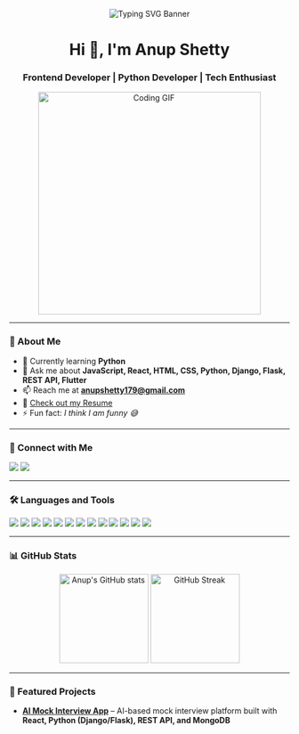 <!-- Banner -->
<p align="center">
  <img src="https://readme-typing-svg.herokuapp.com?font=Fira+Code&size=28&duration=3000&pause=1000&color=00F7EF&center=true&vCenter=true&width=700&lines=Hi%2C+I'm+Anup+Shetty;Always+learning+new+things" alt="Typing SVG Banner" />
</p>

<h1 align="center">Hi 👋, I'm Anup Shetty</h1>
<h3 align="center">Frontend Developer | Python Developer | Tech Enthusiast</h3>

<p align="center">
  <img src="https://media.giphy.com/media/qgQUggAC3Pfv687qPC/giphy.gif" width="400" alt="Coding GIF">
</p>

---

### 🌟 About Me
- 🌱 Currently learning **Python**  
- 💬 Ask me about **JavaScript, React, HTML, CSS, Python, Django, Flask, REST API, Flutter**  
- 📫 Reach me at **anupshetty179@gmail.com**  
- 📄 [Check out my Resume](https://drive.google.com/file/d/1I3tncMALUE5fDo5CO0ekcc2iTa0tzAkN/view?usp=sharing)  
- ⚡ Fun fact: *I think I am funny 😅*  

---

### 🔗 Connect with Me  
<p align="left">
<a href="https://twitter.com/anup_shetty_" target="blank"><img src="https://img.shields.io/badge/Twitter-@anup__shetty_-1DA1F2?style=for-the-badge&logo=twitter&logoColor=white"/></a>
<a href="https://linkedin.com/in/anup-shetty" target="blank"><img src="https://img.shields.io/badge/LinkedIn-Anup%20Shetty-blue?style=for-the-badge&logo=linkedin&logoColor=white"/></a>
</p>

---

### 🛠️ Languages and Tools  
<p align="left">

<!-- Frontend -->
<img src="https://img.shields.io/badge/JavaScript-ES6+-yellow?style=for-the-badge&logo=javascript&logoColor=black"/>
<img src="https://img.shields.io/badge/React-18-blue?style=for-the-badge&logo=react&logoColor=white"/>
<img src="https://img.shields.io/badge/Vite-Build%20Tool-646CFF?style=for-the-badge&logo=vite&logoColor=white"/>
<img src="https://img.shields.io/badge/TailwindCSS-Utility--First-38B2AC?style=for-the-badge&logo=tailwind-css&logoColor=white"/>

<!-- Backend -->
<img src="https://img.shields.io/badge/Python-3.9-blue?style=for-the-badge&logo=python&logoColor=white"/>
<img src="https://img.shields.io/badge/Django-Web%20Framework-092E20?style=for-the-badge&logo=django&logoColor=white"/>
<img src="https://img.shields.io/badge/Flask-Microframework-black?style=for-the-badge&logo=flask&logoColor=white"/>
<img src="https://img.shields.io/badge/REST-API-green?style=for-the-badge&logo=fastapi&logoColor=white"/>

<!-- Databases -->
<img src="https://img.shields.io/badge/MongoDB-Atlas-brightgreen?style=for-the-badge&logo=mongodb&logoColor=white"/>
<img src="https://img.shields.io/badge/MySQL-Database-blue?style=for-the-badge&logo=mysql&logoColor=white"/>

<!-- Other Tools -->
<img src="https://img.shields.io/badge/Firebase-Hosting-yellow?style=for-the-badge&logo=firebase&logoColor=white"/>

<!-- IDEs -->
<img src="https://img.shields.io/badge/VS%20Code-Editor-007ACC?style=for-the-badge&logo=visual-studio-code&logoColor=white"/>
<img src="https://img.shields.io/badge/WebStorm-IDE-000000?style=for-the-badge&logo=webstorm&logoColor=white"/>

</p>

---

### 📊 GitHub Stats  
<p align="center">
<img src="https://github-readme-stats.vercel.app/api?username=01d-m0nk&show_icons=true&theme=radical&cache_seconds=86400" alt="Anup's GitHub stats" height="160"/>
<img src="https://github-readme-streak-stats.herokuapp.com/?user=01d-m0nk&theme=radical" alt="GitHub Streak" height="160"/>
</p>

---

### 🚀 Featured Projects  
- [**AI Mock Interview App**](https://github.com/01d-m0nk/Intelli-Mock-Talk) – AI-based mock interview platform built with **React, Python (Django/Flask), REST API, and MongoDB**

